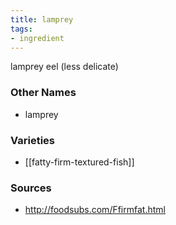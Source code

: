 ```yaml
---
title: lamprey
tags:
- ingredient
---
```

lamprey eel (less delicate)

### Other Names

* lamprey

### Varieties

* [[fatty-firm-textured-fish]]

### Sources
* http://foodsubs.com/Ffirmfat.html
